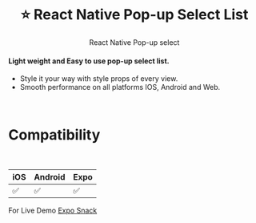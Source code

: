<h1 align="center">
  ⭐ React Native Pop-up Select List </h1>

<div align="center">

React Native Pop-up select

</div>

<h4>Light weight and <b>Easy</b> to use pop-up select list.</h4>

-   Style it your way with style props of every view.
-   Smooth performance on all platforms IOS, Android and Web.

<br>

# Compatibility

<br>

|  iOS  | Android | Expo |
--------|---------|------|
|  ✅  |    ✅    |  ✅  |

For Live Demo [Expo Snack](https://snack.expo.dev/@dkashirskiy/react-native-popup-select)
